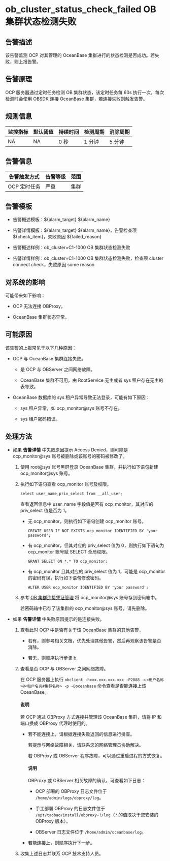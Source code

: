 ob_cluster_status_check_failed OB 集群状态检测失败
================================================================



**告警描述**
-----------------------------

该告警监测 OCP 对其管理的 OceanBase 集群进行的状态检测是否成功。若失败，则上报告警。

告警原理
-------------------------

OCP 服务器通过定时任务检测 OB 集群状态，该定时任务每 60s 执行一次，每次检测时会使用 OBSDK 连接 OceanBase 集群，若连接失败则触发告警。

**规则信息**
-----------------------------



| 监控指标 | 默认阈值 | 持续时间 | 检测周期 | 消除周期 |
|------|------|------|------|------|
| NA   | NA   | 0 秒  | 1 分钟 | 5 分钟 |



告警信息
-------------------------



|  告警触发方式  | 告警等级 | 范围 |
|----------|------|----|
| OCP 定时任务 | 严重   | 集群 |



**告警模板**
-----------------------------

* 告警概述模板：${alarm_target} ${alarm_name}



* 告警详情模板：${alarm_target} ${alarm_name}，告警检查项 ${check_item}，失败原因 ${failed_reason}



* 告警概述样例：ob_cluster=C1-1000 OB 集群状态检测失败



* 告警详情样例：ob_cluster=C1-1000 OB 集群状态检测失败，检查项 cluster connect check，失败原因 some reason






**对系统的影响**
-------------------------------

可能带来如下影响：

* OCP 无法连接 OBProxy。



* OceanBase 集群状态异常。






**可能原因**
-----------------------------

该告警的上报常见于以下几种原因：

* OCP 与 OceanBase 集群连接失败。

  * 是 OCP 与 OBServer 之间网络故障。



  * OceanBase 集群不可用，由 RootService 无主或者 sys 租户存在无主的表导致。






* OceanBase 数据库的 sys 租户异常导致无法登录，可能有如下原因：

  * sys 租户异常，如 ocp_monitor@sys 账号不存在。



  * sys 租户密码错误。









**处理方法**
-----------------------------

* 如果 **告警详情** 中失败原因提示 Access Denied，则可能是 ocp_monitor@sys 账号被删除或该账号的密码被修改了。

  1. 使用 root@sys 账号黑屏登录 OceanBase 集群，并执行如下语句新建 ocp_monitor@sys 账号。



  2. 执行如下语句查看 ocp_monitor 账号及权限。

     ```java
     select user_name,priv_select from __all_user;
     ```



     查看返回信息中 user_name 字段值是否有 ocp_monitor，其对应的 priv_select 值是否为 1。
     * 无 ocp_monitor，则执行如下语句创建 ocp_monitor 账号。

       `CREATE USER IF NOT EXISTS ocp_monitor IDENTIFIED BY 'your password';`


     * 有 ocp_monitor，但其对应的 priv_select 值为 0，则执行如下语句为 ocp_monitor 账号赋 SELECT 全局权限。

       `GRANT SELECT ON *.* TO ocp_monitor;`


     * 有 ocp_monitor 且其对应的 priv_select 值为 1，可能是 ocp_monitor 的密码有误，执行如下语句修改密码。

       `ALTER USER ocp_monitor IDENTIFIED BY 'your password';`





  3. 参考 [OB 集群连接凭证管理](../../300.ob-cloud-platform/300.userguide-features/800.user-center/400.password-box/100.ob-cluster-connection-credential-management.md) 将 ocp_monitor@sys 账号存到密码箱中。

     若密码箱中已存了该集群的 ocp_monitor@sys 账号，请先删除。








<!-- -->

* 如果 **告警详情** 中失败原因提示的是连接失败。

  1. 查看此时 OCP 中是否有关于该 OceanBase 集群的其他告警，

     * 若有，则参考相关文档，优先处理其他告警，然后再观察该告警是否消除。



     * 若无，则顺序执行步骤 b.






  2. 查看是否 OCP 与 OBServer 之间网络故障。

     在 OCP 服务器上执行 `obclient -hxxx.xxx.xxx.xxx -P2888 -u<用户名称>@<租户名词#集群名称> -p -Doceanbase` 命令查看是否能连接上该 OceanBase。

     <main id="notice" type='explain'><h4>说明</h4><p>若 OCP 通过 OBProxy 方式连接并管理该 OceanBase 集群，请将 IP 和端口换成 OBProxy 代理时使用的。</p></main>

     * 若不能连接上，请根据连接失败返回的信息进行排查。

       若提示与网络故障相关，请联系您的网络管理员协助解决。

       若 OBProxy 或 OBServer 程序故障，可以通过重启进程的方式恢复。


       <main id="notice" type='explain'><h4>说明</h4><p>OBProxy 或 OBServer 相关故障的确认，可查看如下日志：</p></main>


       * OCP 部署的 OBProxy 日志文件位于 `/home/admin/logs/obproxy/log`。



       * 手工部署 OBProxy 的日志文件位于 `/opt/taobao/install/obproxy-?/log`（`?` 的值取决于您安装的 OBProxy 版本）。



       * OBServer 日志文件位于 `/home/admin/oceanbase/log`。







     * 若能连接上，则顺序执行下一步。






  3. 收集上述日志并联系 OCP 技术支持人员。












